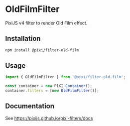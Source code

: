 # OldFilmFilter

PixiJS v4 filter to render Old Film effect.

## Installation

```bash
npm install @pixi/filter-old-film
```

## Usage

```js
import { OldFilmFilter } from '@pixi/filter-old-film';

const container = new PIXI.Container();
container.filters = [new OldFilmFilter()];
```

## Documentation

See https://pixijs.github.io/pixi-filters/docs
